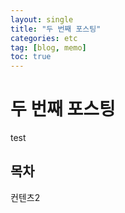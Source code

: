 ```yaml
---
layout: single
title: "두 번째 포스팅"
categories: etc
tag: [blog, memo]
toc: true
---
```


# 두 번째 포스팅
test

## 목차
컨텐츠2
